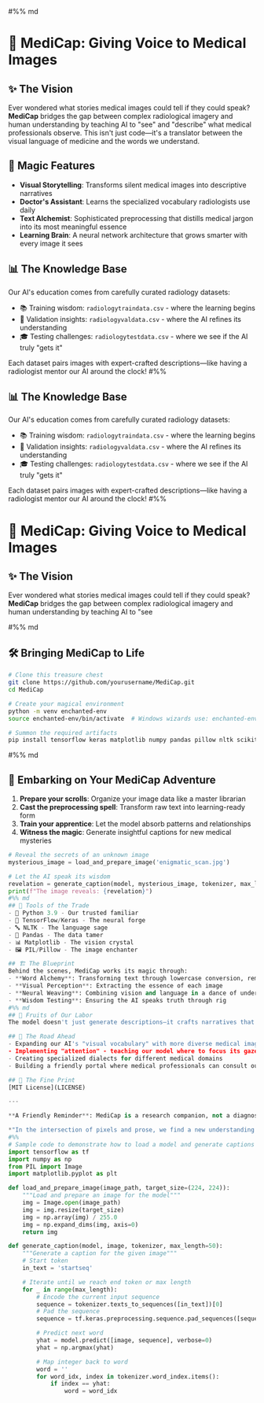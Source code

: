 #%% md
# 🔬 MediCap: Giving Voice to Medical Images

## ✨ The Vision
Ever wondered what stories medical images could tell if they could speak? **MediCap** bridges the gap between complex radiological imagery and human understanding by teaching AI to "see" and "describe" what medical professionals observe. This isn't just code—it's a translator between the visual language of medicine and the words we understand.

## 🌟 Magic Features
- **Visual Storytelling**: Transforms silent medical images into descriptive narratives
- **Doctor's Assistant**: Learns the specialized vocabulary radiologists use daily
- **Text Alchemist**: Sophisticated preprocessing that distills medical jargon into its most meaningful essence
- **Learning Brain**: A neural network architecture that grows smarter with every image it sees

## 📊 The Knowledge Base
Our AI's education comes from carefully curated radiology datasets:
- 📚 Training wisdom: `radiologytraindata.csv` - where the learning begins
- 🧪 Validation insights: `radiologyvaldata.csv` - where the AI refines its understanding
- 🎓 Testing challenges: `radiologytestdata.csv` - where we see if the AI truly "gets it"

Each dataset pairs images with expert-crafted descriptions—like having a radiologist mentor our AI around the clock!
#%%
## 📊 The Knowledge Base
Our AI's education comes from carefully curated radiology datasets:
- 📚 Training wisdom: `radiologytraindata.csv` - where the learning begins
- 🧪 Validation insights: `radiologyvaldata.csv` - where the AI refines its understanding
- 🎓 Testing challenges: `radiologytestdata.csv` - where we see if the AI truly "gets it"

Each dataset pairs images with expert-crafted descriptions—like having a radiologist mentor our AI around the clock!
#%%
# 🔬 MediCap: Giving Voice to Medical Images

## ✨ The Vision
Ever wondered what stories medical images could tell if they could speak? **MediCap** bridges the gap between complex radiological imagery and human understanding by teaching AI to "see

#%% md
## 🛠️ Bringing MediCap to Life

```bash
# Clone this treasure chest
git clone https://github.com/yourusername/MediCap.git
cd MediCap

# Create your magical environment
python -m venv enchanted-env
source enchanted-env/bin/activate  # Windows wizards use: enchanted-env\Scripts\activate

# Summon the required artifacts
pip install tensorflow keras matplotlib numpy pandas pillow nltk scikit-learn
```
#%% md
## 🚀 Embarking on Your MediCap Adventure

1. **Prepare your scrolls**: Organize your image data like a master librarian
2. **Cast the preprocessing spell**: Transform raw text into learning-ready form
3. **Train your apprentice**: Let the model absorb patterns and relationships
4. **Witness the magic**: Generate insightful captions for new medical mysteries

```python
# Reveal the secrets of an unknown image
mysterious_image = load_and_prepare_image('enigmatic_scan.jpg')

# Let the AI speak its wisdom
revelation = generate_caption(model, mysterious_image, tokenizer, max_length)
print(f"The image reveals: {revelation}")
#%% md
## 🔧 Tools of the Trade
- 🐍 Python 3.9 - Our trusted familiar
- 🧠 TensorFlow/Keras - The neural forge
- 🔤 NLTK - The language sage
- 🐼 Pandas - The data tamer
- 📊 Matplotlib - The vision crystal
- 🖼️ PIL/Pillow - The image enchanter

## 🏗️ The Blueprint
Behind the scenes, MediCap works its magic through:
- **Word Alchemy**: Transforming text through lowercase conversion, removing linguistic noise, and distilling meaning
- **Visual Perception**: Extracting the essence of each image
- **Neural Weaving**: Combining vision and language in a dance of understanding
- **Wisdom Testing**: Ensuring the AI speaks truth through rig
#%% md
## 💎 Fruits of Our Labor
The model doesn't just generate descriptions—it crafts narratives that highlight clinically relevant features. It's like having a tireless resident who gets better with every case reviewed!

## 🔮 The Road Ahead
- Expanding our AI's "visual vocabulary" with more diverse medical imagery
- Implementing "attention" - teaching our model where to focus its gaze
- Creating specialized dialects for different medical domains
- Building a friendly portal where medical professionals can consult our AI companion

## 📜 The Fine Print
[MIT License](LICENSE)

---

**A Friendly Reminder**: MediCap is a research companion, not a diagnostic oracle. All AI observations should be verified by human experts with medical degrees (they studied for a long time, after all!).

*"In the intersection of pixels and prose, we find a new understanding of the human condition."*
#%%
# Sample code to demonstrate how to load a model and generate captions
import tensorflow as tf
import numpy as np
from PIL import Image
import matplotlib.pyplot as plt

def load_and_prepare_image(image_path, target_size=(224, 224)):
    """Load and prepare an image for the model"""
    img = Image.open(image_path)
    img = img.resize(target_size)
    img = np.array(img) / 255.0
    img = np.expand_dims(img, axis=0)
    return img

def generate_caption(model, image, tokenizer, max_length=50):
    """Generate a caption for the given image"""
    # Start token
    in_text = 'startseq'

    # Iterate until we reach end token or max length
    for _ in range(max_length):
        # Encode the current input sequence
        sequence = tokenizer.texts_to_sequences([in_text])[0]
        # Pad the sequence
        sequence = tf.keras.preprocessing.sequence.pad_sequences([sequence], maxlen=max_length)

        # Predict next word
        yhat = model.predict([image, sequence], verbose=0)
        yhat = np.argmax(yhat)

        # Map integer back to word
        word = ''
        for word_idx, index in tokenizer.word_index.items():
            if index == yhat:
                word = word_idx